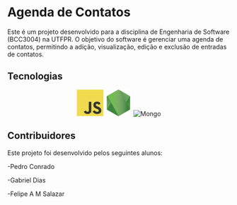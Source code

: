 # Agenda de Contatos 
Este é um projeto desenvolvido para a disciplina de Engenharia de Software (BCC3004) na UTFPR. O objetivo do software é gerenciar uma agenda de contatos, permitindo a adição, visualização, edição e exclusão de entradas de contatos.
## Tecnologias 

<p align="center">
   <img src="https://raw.githubusercontent.com/github/explore/main/topics/javascript/javascript.png" alt="JavaScript" width="60" height="60"/> 
   <img src="https://raw.githubusercontent.com/github/explore/main/topics/nodejs/nodejs.png" alt="Node.js" width="60" height="60"/>
   <img src="https://raw.githubusercontent.com/github/explore/main/topics/mongo/mongo.png" alt="Mongo" width="60" height="60"/>

</p>


## Contribuidores
Este projeto foi desenvolvido pelos seguintes alunos:

-Pedro Conrado

-Gabriel Dias

-Felipe A M Salazar
